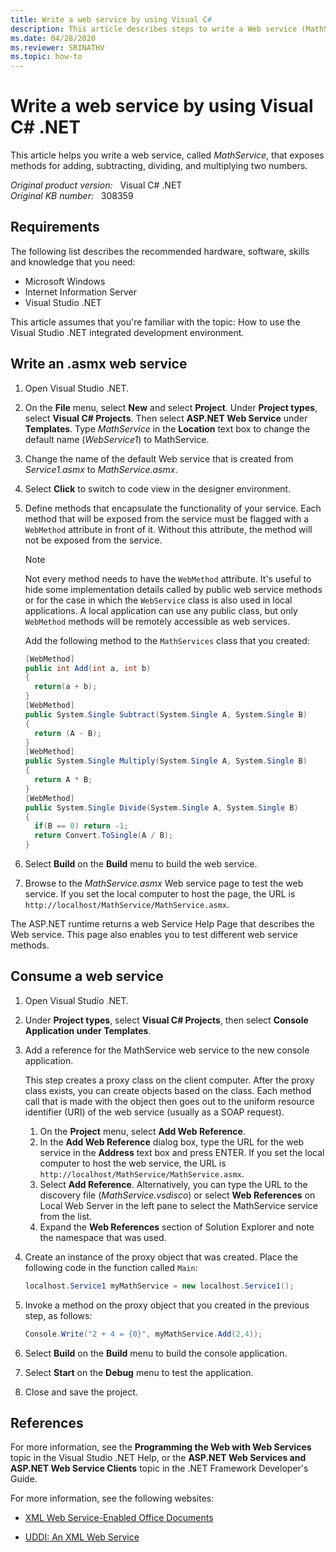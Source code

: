 ```yaml
---
title: Write a web service by using Visual C#
description: This article describes steps to write a Web service (MathService) that exposes methods for adding, subtracting, dividing, and multiplying two numbers.
ms.date: 04/28/2020
ms.reviewer: SRINATHV
ms.topic: how-to
---
```

# Write a web service by using Visual C# .NET

This article helps you write a web service, called *MathService*, that exposes methods for adding, subtracting, dividing, and multiplying two numbers.

_Original product version:_ &nbsp; Visual C# .NET  
_Original KB number:_ &nbsp; 308359

## Requirements

The following list describes the recommended hardware, software, skills and knowledge that you need:

- Microsoft Windows
- Internet Information Server
- Visual Studio .NET

This article assumes that you're familiar with the topic: How to use the Visual Studio .NET integrated development environment.

## Write an .asmx web service

1. Open Visual Studio .NET.
2. On the **File** menu, select **New** and select **Project**. Under **Project types**, select **Visual C# Projects**. Then select **ASP.NET Web Service** under **Templates**. Type *MathService* in the **Location** text box to change the default name (*WebService1*) to MathService.
3. Change the name of the default Web service that is created from *Service1.asmx* to *MathService.asmx*.
4. Select **Click** to switch to code view in the designer environment.
5. Define methods that encapsulate the functionality of your service. Each method that will be exposed from the service must be flagged with a `WebMethod` attribute in front of it. Without this attribute, the method will not be exposed from the service.

    > [!NOTE]
    > Not every method needs to have the `WebMethod` attribute. It's useful to hide some implementation details called by public web service methods or for the case in which the `WebService` class is also used in local applications. A local application can use any public class, but only `WebMethod` methods will be remotely accessible as web services.

    Add the following method to the `MathServices` class that you created:

    ```csharp
    [WebMethod]
    public int Add(int a, int b)
    {
      return(a + b);
    }
    [WebMethod]
    public System.Single Subtract(System.Single A, System.Single B)
    {
      return (A - B);
    }
    [WebMethod]
    public System.Single Multiply(System.Single A, System.Single B)
    {
      return A * B;
    }
    [WebMethod]
    public System.Single Divide(System.Single A, System.Single B)
    {
      if(B == 0) return -1;
      return Convert.ToSingle(A / B);
    }
    ```

6. Select **Build** on the **Build** menu to build the web service.
7. Browse to the *MathService.asmx* Web service page to test the web service. If you set the local computer to host the page, the URL is `http://localhost/MathService/MathService.asmx`.

The ASP.NET runtime returns a web Service Help Page that describes the Web service. This page also enables you to test different web service methods.

## Consume a web service

1. Open Visual Studio .NET.
2. Under **Project types**, select **Visual C# Projects**, then select **Console Application under Templates**.
3. Add a reference for the MathService web service to the new console application.

    This step creates a proxy class on the client computer. After the proxy class exists, you can create objects based on the class. Each method call that is made with the object then goes out to the uniform resource identifier (URI) of the web service (usually as a SOAP request).

      1. On the **Project** menu, select **Add Web Reference**.
      2. In the **Add Web Reference** dialog box, type the URL for the web service in the **Address** text box and press ENTER. If you set the local computer to host the web service, the URL is `http://localhost/MathService/MathService.asmx`.
      3. Select **Add Reference**. Alternatively, you can type the URL to the discovery file (*MathService.vsdisco*) or select **Web References** on Local Web Server in the left pane to select the MathService service from the list.
      4. Expand the **Web References** section of Solution Explorer and note the namespace that was used.
4. Create an instance of the proxy object that was created. Place the following code in the function called `Main`:

    ```csharp
    localhost.Service1 myMathService = new localhost.Service1();
    ```

5. Invoke a method on the proxy object that you created in the previous step, as follows:

    ```csharp
    Console.Write("2 + 4 = {0}", myMathService.Add(2,4));
    ```

6. Select **Build** on the **Build** menu to build the console application.
7. Select **Start** on the **Debug** menu to test the application.
8. Close and save the project.

## References

For more information, see the **Programming the Web with Web Services** topic in the Visual Studio .NET Help, or the **ASP.NET Web Services and ASP.NET Web Service Clients** topic in the .NET Framework Developer's Guide.

For more information, see the following websites:

- [XML Web Service-Enabled Office Documents](/previous-versions/dotnet/articles/ms950767(v=msdn.10))

- [UDDI: An XML Web Service](/previous-versions/dotnet/articles/ms950813(v=msdn.10))

